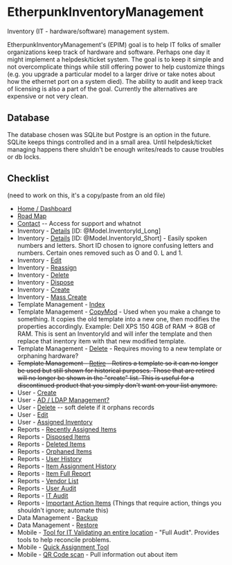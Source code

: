 # EtherpunkInventoryManagement
Inventory (IT - hardware/software) management system.

EtherpunkInventoryManagement's (EPIM) goal is to help IT folks of smaller organizations keep track of hardware and software.
Perhaps one day it might implement a helpdesk/ticket system.
The goal is to keep it simple and not overcomplicate things while still offering power to help customize things (e.g. you upgrade a particular model to a larger drive or take notes about how the ethernet port on a system died).
The ability to audit and keep track of licensing is also a part of the goal.
Currently the alternatives are expensive or not very clean.

## Database
The database chosen was SQLite but Postgre is an option in the future.
SQLite keeps things controlled and in a small area. Until helpdesk/ticket managing happens there shuldn't be enough writes/reads to cause troubles or db locks.

## Checklist
(need to work on this, it's a copy/paste from an old file)
<ul>
    <li><a href="/Home/Index">Home / Dashboard</a></li>
    <li><a href="/Home/RoadMap">Road Map</a></li>
    <li><a href="/Home/Contact">Contact</a> -- Access for support and whatnot</li>
    <li>Inventory - <a href="/Inventory/Details/@Model.InventoryId_Long">Details</a> [ID: @Model.InventoryId_Long]</a></li>
    <li>Inventory - <a href="/Inventory/Details/@Model.InventoryId_Short">Details</a> [ID: @Model.InventoryId_Short]</a> - Easily spoken numbers and letters. Short ID chosen to ignore confusing letters and numbers. Certain ones removed such as O and 0. L and 1.</li>
    <li>Inventory - <a href="/Inventory/Edit/@Model.InventoryId_Long">Edit</a></li>
    <li>Inventory - <a href="/Inventory/Reassign/@Model.InventoryId_Long">Reassign</a></li>
    <li>Inventory - <a href="/Inventory/Delete/@Model.InventoryId_Long">Delete</a></li>
    <li>Inventory - <a href="/Inventory/Dispose/@Model.InventoryId_Long">Dispose</a></li>
    <li>Inventory - <a href="/Inventory/Delete/@Model.InventoryId_Long">Create</a></li>
    <li>Inventory - <a href="/Inventory/Delete/@Model.InventoryId_Long">Mass Create</a></li>
    <li>Template Management - <a href="#">Index</a></li>
    <li>Template Management - <a href="/Templates/CopyMod/@Model.InventoryId_Long">CopyMod</a> - Used when you make a change to something. It copies the old template into a new one, then modifies the properties accordingly. Example: Dell XPS 150 4GB of RAM -> 8GB of RAM. This is sent an InventoryId and will infer the template and then replace that inentory item with that new modified template.</li>
    <li>Template Management - <a href="/Templates/Delete/@Model.InventoryTemplateId">Delete</a> - Requires moving to a new template or orphaning hardware?</li>
    <li><strike>Template Management - <a href="/Templates/Retire/@Model.InventoryTemplateId">Retire</a> - Retires a template so it can no longer be used but still shown for historical purposes. Those that are retired will no longer be shown in the "create" list. This is useful for a discontinued product that you simply don't want on your list anymore.</strike></li>
    <li>User - <a href="#">Create</a></li>
    <li>User - <a href="#">AD / LDAP Management?</a></li>
    <li>User - <a href="#">Delete</a> -- soft delete if it orphans records</li>
    <li>User - <a href="#">Edit</a></li>
    <li>User - <a href="#">Assigned Inventory</a></li>
    <li>Reports - <a href="#">Recently Assigned Items</a></li>
    <li>Reports - <a href="#">Disposed Items</a></li>
    <li>Reports - <a href="#">Deleted Items</a></li>
    <li>Reports - <a href="#">Orphaned Items</a></li>
    <li>Reports - <a href="#">User History</a></li>
    <li>Reports - <a href="#">Item Assignment History</a></li>
    <li>Reports - <a href="#">Item Full Report</a></li>
    <li>Reports - <a href="#">Vendor List</a></li>
    <li>Reports - <a href="#">User Audit</a></li>
    <li>Reports - <a href="#">IT Audit</a></li>
    <li>Reports - <a href="#">Important Action Items</a> (Things that require action, things you shouldn't ignore; automate this)</li>
    <li>Data Management - <a href="#">Backup</a></li>
    <li>Data Management - <a href="#">Restore</a></li>
    <li>Mobile - <a href="#">Tool for IT Validating an entire location</a> - "Full Audit". Provides tools to help reconcile problems.</li>
    <li>Mobile - <a href="#">Quick Assignment Tool</a></li>
    <li>Mobile - <a href="#">QR Code scan</a> - Pull information out about item</li>
</ul>
